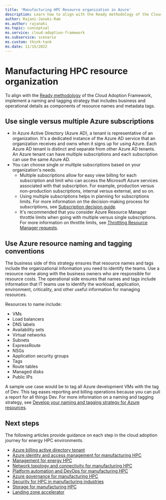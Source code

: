 ```yaml
---
title: 'Manufacturing HPC Resource organization in Azure'
description: Learn how to align with the Ready methodology of the Cloud Adoption Framework by using a naming and tagging strategy that includes business and operations details.
author: Rajani-Janaki-Ram
ms.author: rajanaki
ms.topic: conceptual
ms.service: cloud-adoption-framework
ms.subservice: scenario
ms.custom: think-tank
ms.date: 11/15/2022
---
```


# Manufacturing HPC resource organization

To align with the [Ready methodology](../../../ready/index.md) of the Cloud Adoption Framework, implement a naming and tagging strategy that includes business and operational details as components of resource names and metadata tags.

## Use single versus multiple Azure subscriptions

 - In Azure Active Directory (Azure AD), a tenant is representative of an organization. It's a dedicated instance of the Azure AD service that an organization receives and owns when it signs up for using Azure. Each Azure AD tenant is distinct and separate from other Azure AD tenants. An Azure tenant can have multiple subscriptions and each subscription can use the same Azure AD.
 - You can choose single or multiple subscriptions based on your organization's needs.
     - Multiple subscriptions allow for easy view billing for each subscription and limit who can access the Microsoft Azure services associated with that subscription. For example, production versus non-production subscriptions, internal versus external, and so on.
     - Using multiple subscriptions helps in planning for subscriptions limits. For more information on the decision-making process for subscriptions, see [Subscription decision guide](/azure/cloud-adoption-framework/ready/landing-zone/design-area/resource-org-subscriptions?source=recommendations).
     - It's recommended that you consider Azure Resource Manager throttle limits when going with multiple versus single subscriptions. For more information on throttle limits, see [Throttling Resource Manager requests](/azure/azure-resource-manager/management/request-limits-and-throttling).

## Use Azure resource naming and tagging conventions

The business side of this strategy ensures that resource names and tags include the organizational information you need to identify the teams. Use a resource name along with the business owners who are responsible for resource costs. The operational side ensures that names and tags include information that IT teams use to identify the workload, application, environment, criticality, and other useful information for managing resources.

Resources to name include:

- VMs
- Load balancers
- DNS labels
- Availability sets
- Virtual networks
- Subnets
- ExpressRoute
- NSGs
- Application security groups
- Tags
- Route tables
- Managed disks
- Public IPs

A sample use case would be to tag all Azure development VMs with the tag of Dev. This tag eases reporting and billing operations because you can pull a report for all things Dev. For more information on a naming and tagging strategy, see [Develop your naming and tagging strategy for Azure resources](../../../ready/azure-best-practices/naming-and-tagging.md).

## Next steps

The following articles provide guidance on each step in the cloud adoption journey for energy HPC environments.

- [Azure billing active directory tenant](./azure-billing-active-directory-tenant.md)
- [Azure identity and access management for manufacturing HPC](./identity-access-management.md)
- [Management for energy HPC](./management.md)
- [Network topology and connectivity for manufacturing HPC](./network-topology-connectivity.md)
- [Platform automation and DevOps for manufacturing HPC](./platform-automation-devops.md)
- [Azure governance for manufacturing HPC](./security-governance-compliance.md)
- [Security for HPC in manufacturing industries](./security.md)
- [Storage for manufacturing HPC](./storage.md)
- [Landing zone accelerator](../azure-hpc-landing-zone-accelerator.md)
